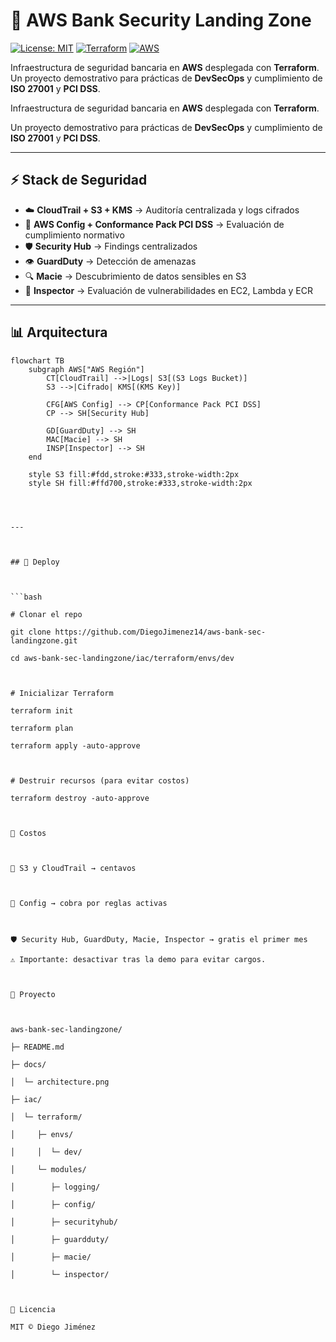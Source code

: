 # 🏦 AWS Bank Security Landing Zone  

[![License: MIT](https://img.shields.io/badge/License-MIT-yellow.svg)](LICENSE)
[![Terraform](https://img.shields.io/badge/IaC-Terraform-blue.svg)](https://www.terraform.io/)
[![AWS](https://img.shields.io/badge/Cloud-AWS-orange.svg)](https://aws.amazon.com/)

Infraestructura de seguridad bancaria en **AWS** desplegada con **Terraform**.  
Un proyecto demostrativo para prácticas de **DevSecOps** y cumplimiento de **ISO 27001** y **PCI DSS**.  




Infraestructura de seguridad bancaria en **AWS** desplegada con **Terraform**.  

Un proyecto demostrativo para prácticas de **DevSecOps** y cumplimiento de **ISO 27001** y **PCI DSS**.  



---



## ⚡ Stack de Seguridad  


- ☁️ **CloudTrail + S3 + KMS** → Auditoría centralizada y logs cifrados  
- 📏 **AWS Config + Conformance Pack PCI DSS** → Evaluación de cumplimiento normativo  
- 🛡 **Security Hub** → Findings centralizados  
- 👁 **GuardDuty** → Detección de amenazas  
- 🔍 **Macie** → Descubrimiento de datos sensibles en S3  
- 🧪 **Inspector** → Evaluación de vulnerabilidades en EC2, Lambda y ECR  



---



## 📊 Arquitectura  

```mermaid
flowchart TB
    subgraph AWS["AWS Región"]
        CT[CloudTrail] -->|Logs| S3[(S3 Logs Bucket)]
        S3 -->|Cifrado| KMS[(KMS Key)]

        CFG[AWS Config] --> CP[Conformance Pack PCI DSS]
        CP --> SH[Security Hub]

        GD[GuardDuty] --> SH
        MAC[Macie] --> SH
        INSP[Inspector] --> SH
    end

    style S3 fill:#fdd,stroke:#333,stroke-width:2px
    style SH fill:#ffd700,stroke:#333,stroke-width:2px




---



## 🚀 Deploy  



```bash

# Clonar el repo

git clone https://github.com/DiegoJimenez14/aws-bank-sec-landingzone.git

cd aws-bank-sec-landingzone/iac/terraform/envs/dev



# Inicializar Terraform

terraform init

terraform plan

terraform apply -auto-approve



# Destruir recursos (para evitar costos)

terraform destroy -auto-approve



💸 Costos



💾 S3 y CloudTrail → centavos



📏 Config → cobra por reglas activas



🛡 Security Hub, GuardDuty, Macie, Inspector → gratis el primer mes

⚠️ Importante: desactivar tras la demo para evitar cargos.



📂 Proyecto



aws-bank-sec-landingzone/

├─ README.md

├─ docs/

│  └─ architecture.png

├─ iac/

│  └─ terraform/

│     ├─ envs/

│     │  └─ dev/

│     └─ modules/

│        ├─ logging/

│        ├─ config/

│        ├─ securityhub/

│        ├─ guardduty/

│        ├─ macie/

│        └─ inspector/



📜 Licencia

MIT © Diego Jiménez



